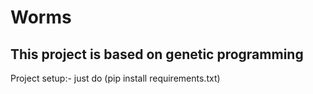 # Worms
## This project is based on genetic programming

Project setup:-
just do (pip install requirements.txt)

